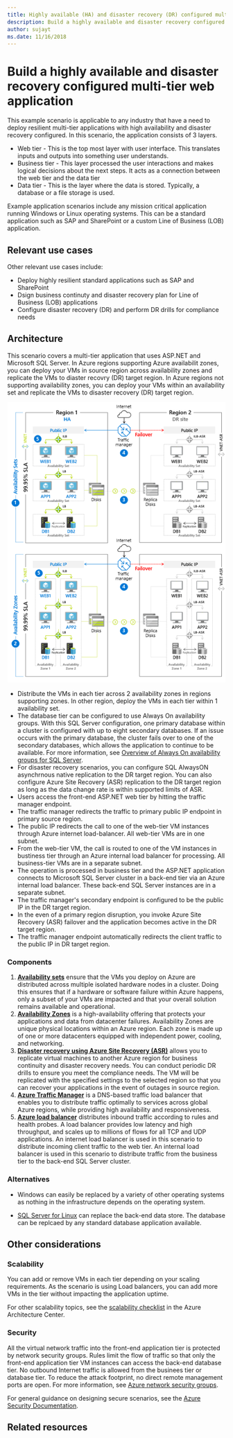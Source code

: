 ```yaml
---
title: Highly available (HA) and disaster recovery (DR) configured multi-tier web application
description: Build a highly available and disaster recovery configured multi-tier web application on Azure using Azure virtual machines, Availability sets, Availability zones, Azure Site Recovery and Azure Traffic Manager
author: sujayt
ms.date: 11/16/2018
---
```


# Build a highly available and disaster recovery configured multi-tier web application

This example scenario is applicable to any industry that have a need to deploy resilient multi-tier applications with high availability and disaster recovery configured. In this scenario, the application consists of 3 layers.

- Web tier - This is the top most layer with user interface. This translates inputs and outputs into something user understands.
- Business tier - This layer processed the user interactions and makes logical decisions about the next steps. It acts as a connection between the web tier and the data tier
- Data tier - This is the layer where the data is stored. Typically, a database or a file storage is used.

Example application scenarios include any mission critical application running Windows or Linux operating systems. This can be a standard application such as SAP and SharePoint or a custom Line of Business (LOB) application.

## Relevant use cases

Other relevant use cases include:

* Deploy highly resilient standard applications such as SAP and SharePoint
* Dsign business continuty and disaster recovery plan for Line of Business (LOB) applications
* Configure disaster recovery (DR) and perform DR drills for compliance needs

## Architecture

This scenario covers a multi-tier application that uses ASP.NET and Microsoft SQL Server. In Azure regions supporting Azure availabilit zones, you can deploy your VMs in source region across availability zones and replicate the VMs to diaster recovry (DR) target region. In Azure regions not supporting availability zones, you can deploy your VMs within an availability set and replicate the VMs to disaster recovery (DR) target region.


![Architecture overview of highly resilient multi tier web application][architecture]

- Distribute the VMs in each tier across 2 availability zones in regions supporting zones. In other region, deploy the VMs in each tier within 1 availability set.
- The database tier can be configured to use Always On availability groups. With this SQL Server configuration, one primary database within a cluster is configured with up to eight secondary databases. If an issue occurs with the primary database, the cluster fails over to one of the secondary databases, which allows the application to continue to be available. For more information, see [Overview of Always On availability groups for SQL Server][sqlalwayson-docs].
- For disaster recovery scenarios, you can configure SQL AlwaysON asynchrnous native replication to the DR target region. You can also configure Azure Site Recovery (ASR) replication to the DR target region as long as the data change rate is within supported limits of ASR.
- Users access the front-end ASP.NET web tier by hitting the traffic manager endpoint.
- The traffic manager redirects the traffic to primary public IP endpoint in primary source region.
- The public IP redirects the call to one of the web-tier VM instances through Azure internet load-balancer. All web-tier VMs are in one subnet.
- From the web-tier VM, the call is routed to one of the VM instances in bustiness tier through an Azure internal load balancer for processing. All business-tier VMs are in a separate subnet.
- The operation is processed in business tier and the ASP.NET application connects to Microsoft SQL Server cluster in a back-end tier via an Azure internal load balancer. These back-end SQL Server instances are in a separate subnet.
- The traffic manager's secondary endpoint is configured to be the public IP in the DR target region.
- In the even of a primary region disruption, you invoke Azure Site Recovery (ASR) failover and the application becomes active in the DR target region.
- The traffic manager endpoint automatically redirects the client traffic to the public IP in DR target region.

### Components
1. [**Availability sets**][availability-set-docs]  ensure that the VMs you deploy on Azure are distributed across multiple isolated hardware nodes in a cluster. Doing this ensures that if a hardware or software failure within Azure happens, only a subset of your VMs are impacted and that your overall solution remains available and operational.
2. [**Availability Zones**][azureaz-docs] is a high-availability offering that protects your applications and data from datacenter failures. Availability Zones are unique physical locations within an Azure region. Each zone is made up of one or more datacenters equipped with independent power, cooling, and networking. 
3. [**Disaster recovery using Azure Site Recovery (ASR)**][azure-site-recovery-docs] allows you to replicate virtual machines to another Azure region for business continuity and disaster recovery needs. You can conduct periodic DR drills to ensure you meet the compliance needs. The VM will be replicated with the specified settings to the selected region so that you can recover your applications in the event of outages in source region.
4. [**Azure Traffic Manager**][traffic-manager-docs] is a DNS-based traffic load balancer that enables you to distribute traffic optimally to services across global Azure regions, while providing high availability and responsiveness.
5. [**Azure load balancer**][loadbalancer-docs] distributes inbound traffic according to rules and health probes. A load balancer provides low latency and high throughput, and scales up to millions of flows for all TCP and UDP applications. An internet load balancer is used in this scenario to distribute incoming client traffic to the web tier. An internal load balancer is used in this scenario to distribute traffic from the business tier to the back-end SQL Server cluster.


### Alternatives

* Windows can easily be replaced by a variety of other operating systems as nothing in the infrastructure depends on the operating system.

* [SQL Server for Linux][sql-linux] can replace the back-end data store.
The database can be replcaed by any standard database application available.

## Other considerations

### Scalability

You can add or remove VMs in each tier depending on your scaling requirements. As the scenario is using Load balancers, you can add more VMs in the tier without impacting the application uptime.

For other scalability topics, see the [scalability checklist][scalability] in the Azure Architecture Center.

### Security

All the virtual network traffic into the front-end application tier is protected by network security groups. Rules limit the flow of traffic so that only the front-end application tier VM instances can access the back-end database tier. No outbound Internet traffic is allowed from the businees tier or database tier. To reduce the attack footprint, no direct remote management ports are open. For more information, see [Azure network security groups][nsg-docs].

For general guidance on designing secure scenarios, see the [Azure Security Documentation][security].


## Related resources

<!-- links -->
[appgateway-docs]: /azure/application-gateway/overview
[architecture]: ./media/arhitecture-disaster-recovery-multi-tier-app.png
[autoscaling]: /azure/architecture/best-practices/auto-scaling
[availability]: ../../checklist/availability.md
[azureaz-docs]: /azure/availability-zones/az-overview
[cloudwitness-docs]: /windows-server/failover-clustering/deploy-cloud-witness
[loadbalancer-docs]: /azure/load-balancer/load-balancer-overview
[nsg-docs]: /azure/virtual-network/security-overview
[ntiersql-ra]: /azure/architecture/reference-architectures/n-tier/n-tier-sql-server
[resiliency]: /azure/architecture/resiliency/
[security]: /azure/security/
[scalability]: /azure/architecture/checklist/scalability
[scaleset-docs]: /azure/virtual-machine-scale-sets/overview
[sqlalwayson-docs]: /sql/database-engine/availability-groups/windows/overview-of-always-on-availability-groups-sql-server
[vmssautoscale-docs]: /azure/virtual-machine-scale-sets/virtual-machine-scale-sets-autoscale-overview
[vnet-docs]: /azure/virtual-network/virtual-networks-overview
[vnetendpoint-docs]: /azure/virtual-network/virtual-network-service-endpoints-overview
[pci-dss]: /azure/security/blueprints/pcidss-iaaswa-overview
[dmz]: /azure/virtual-network/virtual-networks-dmz-nsg
[sql-linux]: /sql/linux/sql-server-linux-overview?view=sql-server-linux-2017

[small-pricing]: https://azure.com/e/711bbfcbbc884ef8aa91cdf0f2caff72
[medium-pricing]: https://azure.com/e/b622d82d79b34b8398c4bce35477856f
[large-pricing]: https://azure.com/e/1d99d8b92f90496787abecffa1473a93
[traffic-manager-docs]: /azure/traffic-manager/
[azure-site-recovery-docs]: /azure/site-recovery/azure-to-azure-quickstart/
[availability-set-docs]:/azure/virtual-machines/windows/manage-availability/
